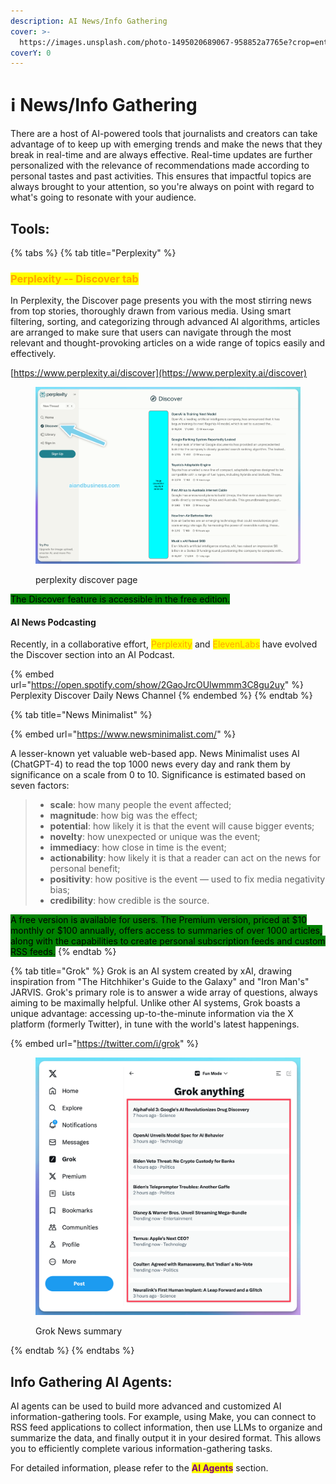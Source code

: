 ```yaml
---
description: AI News/Info Gathering
cover: >-
  https://images.unsplash.com/photo-1495020689067-958852a7765e?crop=entropy&cs=srgb&fm=jpg&ixid=M3wxOTcwMjR8MHwxfHNlYXJjaHwxfHxuZXdzfGVufDB8fHx8MTcxODYwMDI1NXww&ixlib=rb-4.0.3&q=85
coverY: 0
---
```


# ℹ️ News/Info Gathering

There are a host of AI-powered tools that journalists and creators can take advantage of to keep up with emerging trends and make the news that they break in real-time and are always effective. Real-time updates are further personalized with the relevance of recommendations made according to personal tastes and past activities. This ensures that impactful topics are always brought to your attention, so you're always on point with regard to what's going to resonate with your audience.

## Tools:

{% tabs %}
{% tab title="Perplexity" %}
### <mark style="color:orange;">Perplexity -- Discover tab</mark>

In Perplexity, the Discover page presents you with the most stirring news from top stories, thoroughly drawn from various media. Using smart filtering, sorting, and categorizing through advanced AI algorithms, articles are arranged to make sure that users can navigate through the most relevant and thought-provoking articles on a wide range of topics easily and effectively.

[https://www.perplexity.ai/discover](https://www.perplexity.ai/discover)

<figure><img src="../../.gitbook/assets/perp discover tiny.png" alt=""><figcaption><p>perplexity discover page</p></figcaption></figure>

<mark style="background-color:green;">The Discover feature is accessible in the free edition.</mark>

#### AI News Podcasting

Recently, in a collaborative effort, <mark style="color:orange;">Perplexity</mark> and <mark style="color:orange;">ElevenLabs</mark> have evolved the Discover section into an AI Podcast.

{% embed url="https://open.spotify.com/show/2GaoJrcOUlwmmm3C8gu2uy" %}
Perplexity Discover Daily News Channel
{% endembed %}
{% endtab %}

{% tab title="News Minimalist" %}


{% embed url="https://www.newsminimalist.com/" %}

A lesser-known yet valuable web-based app. News Minimalist uses AI (ChatGPT-4) to read the top 1000 news every day and rank them by significance on a scale from 0 to 10. Significance is estimated based on seven factors:

> * **scale**: how many people the event affected;
> * **magnitude**: how big was the effect;
> * **potential**: how likely it is that the event will cause bigger events;
> * **novelty**: how unexpected or unique was the event;
> * **immediacy**: how close in time is the event;
> * **actionability**: how likely it is that a reader can act on the news for personal benefit;
> * **positivity**: how positive is the event — used to fix media negativity bias;
> * **credibility**: how credible is the source.

<mark style="background-color:green;">A free version is available for users. The Premium version, priced at $10 monthly or $100 annually, offers access to summaries of over 1000 articles, along with the capabilities to create personal subscription feeds and custom RSS feeds.</mark>
{% endtab %}

{% tab title="Grok" %}
Grok is an AI system created by xAI, drawing inspiration from "The Hitchhiker's Guide to the Galaxy" and "Iron Man's" JARVIS. Grok's primary role is to answer a wide array of questions, always aiming to be maximally helpful. Unlike other AI systems, Grok boasts a unique advantage: accessing up-to-the-minute information via the X platform (formerly Twitter), in tune with the world's latest happenings.&#x20;

{% embed url="https://twitter.com/i/grok" %}

<figure><img src="../../.gitbook/assets/grok.png" alt=""><figcaption><p>Grok News summary</p></figcaption></figure>


{% endtab %}
{% endtabs %}



## Info Gathering AI Agents:

AI agents can be used to build more advanced and customized AI information-gathering tools. For example, using Make, you can connect to RSS feed applications to collect information, then use LLMs to organize and summarize the data, and finally output it in your desired format. This allows you to efficiently complete various information-gathering tasks.

For detailed information, please refer to the <mark style="color:purple;">**AI Agents**</mark> section.

